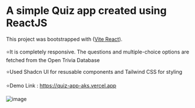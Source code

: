 # A simple Quiz app created using ReactJS

This project was bootstrapped with ([Vite React](https://vitejs.dev/guide)).
</br></br>
⭐It is completely responsive. The questions and multiple-choice options are fetched from the Open Trivia Database
</br>

⭐Used Shadcn UI for resusable components and Tailwind CSS for styling
</br>

⭐Demo Link : https://quiz-app-aks.vercel.app

![image](https://github.com/Akshaypmna18/quiz-app/assets/67232475/fce8c5cc-7036-4898-bd50-c068a773773f)

